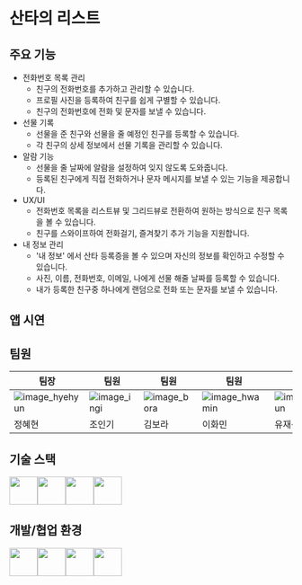 # 산타의 리스트

## 주요 기능
* 전화번호 목록 관리
    * 친구의 전화번호를 추가하고 관리할 수 있습니다.
    * 프로필 사진을 등록하여 친구를 쉽게 구별할 수 있습니다.
    * 친구의 전화번호에 전화 및 문자를 보낼 수 있습니다.
* 선물 기록
    * 선물을 준 친구와 선물을 줄 예정인 친구를 등록할 수 있습니다.
    * 각 친구의 상세 정보에서 선물 기록을 관리할 수 있습니다.
* 알람 기능
    * 선물을 줄 날짜에 알람을 설정하여 잊지 않도록 도와줍니다.
    * 등록된 친구에게 직접 전화하거나 문자 메시지를 보낼 수 있는 기능을 제공합니다.
* UX/UI
    * 전화번호 목록을 리스트뷰 및 그리드뷰로 전환하여 원하는 방식으로 친구 목록을 볼 수 있습니다.
    * 친구를 스와이프하여 전화걸기, 즐겨찾기 추가 기능을 지원합니다.
* 내 정보 관리
    * '내 정보' 에서 산타 등록증을 볼 수 있으며 자신의 정보를 확인하고 수정할 수 있습니다.
    * 사진, 이름, 전화번호, 이메일, 나에게 선물 해줄 날짜를 등록할 수 있습니다.
    * 내가 등록한 친구중 하나에게 랜덤으로 전화 또는 문자를 보낼 수 있습니다.
## 앱 시연
 
## 팀원
| 팀장 | 팀원 | 팀원 | 팀원 | 팀원 |
| --- | --- | --- | --- | --- |
| ![image_hyehyun](https://github.com/user-attachments/assets/94143fc9-4693-4987-8079-a16f5898c7fc) | ![image_ingi](https://github.com/user-attachments/assets/af073fbb-15bb-447d-a43b-7557e8adc496) | ![image_bora](https://github.com/user-attachments/assets/45d8a18a-af76-4562-9468-add2048b46cb) | ![image_hwamin](https://github.com/user-attachments/assets/26a7f86e-991a-47de-8f49-a686e86aa503) | ![image_jaesun](https://github.com/user-attachments/assets/77cbcc22-d0de-48d2-a253-58c443092c0b) |
| 정혜현 | 조인기 | 김보라 | 이화민 | 유재선 |

## 기술 스택
<div class="custom_icon_ul" style="display: flex;">
   <img src="https://github.com/user-attachments/assets/579d509a-0992-40d2-b406-bff7a09632b6" style="width: 50px;display: block;" />
   <img src="https://github.com/user-attachments/assets/8c07f3cb-67fd-4e63-925c-73e9b7bb79c9" style="width: 50px;display: block;" />
   <img src="https://github.com/user-attachments/assets/996c75d2-8d49-4fe5-b054-16d0fad1d2f6" style="width: 50px;display: block;" />
   <img src="https://github.com/user-attachments/assets/c2208ce1-675e-4a68-996d-671ea35ef259" style="width: 50px;display: block;" />
  <!-- <li style="width: 50px;">![노션](https://github.com/user-attachments/assets/579d509a-0992-40d2-b406-bff7a09632b6)</li>
  <li style="width: 150px;">![안드로이드스튜디오](https://github.com/user-attachments/assets/8c07f3cb-67fd-4e63-925c-73e9b7bb79c9)</li>
  <li style="width: 150px;">![깃](https://github.com/user-attachments/assets/996c75d2-8d49-4fe5-b054-16d0fad1d2f6)</li>
  <li style="width: 150px;">![그래들](https://github.com/user-attachments/assets/c2208ce1-675e-4a68-996d-671ea35ef259)</li> -->
</div>

## 개발/협업 환경
<div class="custom_icon_ul" style="display: flex;">
   <img src="https://github.com/user-attachments/assets/70e37a85-7ff9-4764-baba-71ad8962a2cd" style="width: 50px;display: block;" />
   <img src="https://github.com/user-attachments/assets/0c9cc0da-c6ec-4cb1-91dd-52f2b97fcd83" style="width: 50px;display: block;" />
   <img src="https://github.com/user-attachments/assets/9af2298f-f382-4837-9383-dbed130c543a" style="width: 50px;display: block;" />
   <img src="https://github.com/user-attachments/assets/8cb65185-0e55-471f-ac74-9ae7aa7b7060" style="width: 50px;display: block;" />
   <!-- <li style="width: 50px;">![코틀린](https://github.com/user-attachments/assets/70e37a85-7ff9-4764-baba-71ad8962a2cd)</li>
   <li style="width: 150px;">![피그마](https://github.com/user-attachments/assets/0c9cc0da-c6ec-4cb1-91dd-52f2b97fcd83)</li>
   <li style="width: 150px;">![슬랙](https://github.com/user-attachments/assets/9af2298f-f382-4837-9383-dbed130c543a)</li>
   <li style="width: 150px;">![깃허브](https://github.com/user-attachments/assets/8cb65185-0e55-471f-ac74-9ae7aa7b7060)</li> -->
</div>
 



